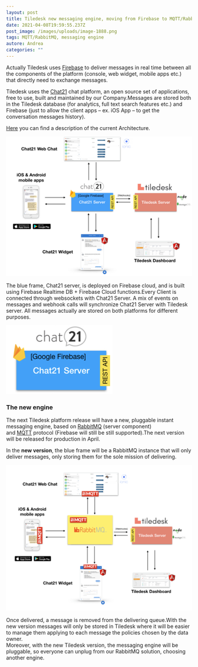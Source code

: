 ```yaml
---
layout: post
title: Tiledesk new messaging engine, moving from Firebase to MQTT/RabbitMQ
date: 2021-04-08T19:59:55.237Z
post_image: /images/uploads/image-1888.png
tags: MQTT/RabbitMQ, messaging engine
autore: Andrea
categories: ""
---
```

Actually Tiledesk uses [Firebase](https://firebase.google.com/) to deliver messages in real time between all the components of the platform (console, web widget, mobile apps etc.) that directly need to exchange messages.

Tiledesk uses the [Chat21](http://www.chat21.org/) chat platform, an open source set of applications, free to use, built and maintained by our Company.Messages are stored both in the Tiledesk database (for analytics, full text search features etc.) and Firebase (just to allow the client apps – ex. iOS App – to get the conversation messages history).

[Here](https://developer.tiledesk.com/architecture/schema) you can find a description of the current Architecture.

![Tiledesk Architecture](/images/uploads/assets_-lz4-zelpfnjxhzk2q1s_-lp7ugv5dbdys9pwrp4d_-lp7uvkrwie1zvyv9bkx_tiledesk-architecture-design.001.jpeg "Tiledesk Architecture")

The blue frame, Chat21 server, is deployed on Firebase cloud, and is built using Firebase Realtime DB + Firebase Cloud functions.Every Client is connected through websockets with Chat21 Server. A mix of events on messages and webhook calls will synchronize Chat21 Server with Tiledesk server. All messages actually are stored on both platforms for different purposes.

![Chat21 Server](/images/uploads/image888.png "Chat21 Server")

### The new engine

The next Tiledesk platform release will have a new, pluggable instant messaging engine, based on [RabbitMQ](https://www.rabbitmq.com/) (server component) and [MQTT](https://en.wikipedia.org/wiki/MQTT) protocol (Firebase will still be still supported).The next version will be released for production in April.

In the **new version**, the blue frame will be a RabbitMQ instance that will only deliver messages, only storing them for the sole mission of delivering.

![The new engine](/images/uploads/image-1888.png "The new engine")

Once delivered, a message is removed from the delivering queue.With the new version messages will only be stored in Tiledesk where it will be easier to manage them applying to each message the policies chosen by the data owner.\
Moreover, with the new Tiledesk version, the messaging engine will be pluggable, so everyone can unplug from our RabbitMQ solution, choosing another engine.
